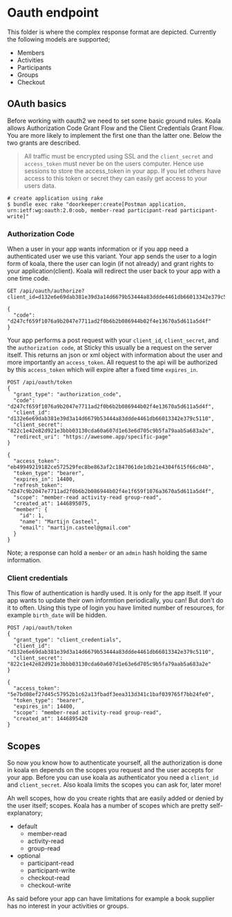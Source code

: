 # Oauth endpoint
This folder is where the complex response format are depicted. Currently the following models are supported;

- Members
- Activities
- Participants
- Groups
- Checkout

## OAuth basics
Before working with oauth2 we need to set some basic ground rules. Koala allows Authorization Code Grant Flow and the Client Credentials Grant Flow. You are more likely to implement the first one than the latter one. Below the two grants are described.

> All traffic must be encrypted using SSL and the `client_secret` and `access_token` must never be on the users computer. Hence use sessions to store the access_token in your app. If you let others have access to this token or secret they can easily get access to your users data.

```shell
# create application using rake
$ bundle exec rake "doorkeeper:create[Postman application, urn:ietf:wg:oauth:2.0:oob, member-read participant-read participant-write]"
```

### Authorization Code
When a user in your app wants information or if you app need a authenticated user we use this variant. Your app sends the user to a login form of koala, there the user can login (if not already) and grant rights to your application(client). Koala will redirect the user back to your app with a one time code.
```
GET /api/oauth/authorize?client_id=d132e6e69dab381e39d3a14d6679b53444a83ddde4461db66013342e379c5110&redirect_uri=https://awesome.app/sign_in&response_type=code
```
```
{
  "code": "d247cf659f1076a9b2047e7711ad2f0b6b2b086944b02f4e13670a5d611a5d4f"
}
```


Your app performs a post request with your `client_id`, `client_secret`, and the `authorization code`, at Sticky this usually be a request on the server itself. This returns an json or xml object with information about the user and more importantly an `access_token`. All request to the api will be authorized by this `access_token` which will expire after a fixed time `expires_in`.
```
POST /api/oauth/token
{
  "grant_type": "authorization_code",
  "code": "d247cf659f1076a9b2047e7711ad2f0b6b2b086944b02f4e13670a5d611a5d4f",
  "client_id": "d132e6e69dab381e39d3a14d6679b53444a83ddde4461db66013342e379c5110",
  "client_secret": "822c1e42e82d921e3bbb03130cda60a607d1e63e6d705c9b5fa79aab5a683a2e",
  "redirect_uri": "https://awesome.app/specific-page"
}
```
```
{
  "access_token": "eb49949219182ce572529fec8be863af2c1847061de1db21e4304f615f66c04b",
  "token_type": "bearer",
  "expires_in": 14400,
  "refresh_token": "d247c9b2047e7711ad2f0b6b2b086944b02f4e1f659f1076a3670a5d611a5d4f",
  "scope": "member-read activity-read group-read",
  "created_at": 1446895075,
  "member": {
    "id": 1,
    "name": "Martijn Casteel",
    "email": "martijn.casteel@gmail.com"
  }
}
```
Note; a response can hold a `member` or an `admin` hash holding the same information.

### Client credentials
This flow of authentication is hardly used. It is only for the app itself. If your app wants to update their own informtion periodically, you can! But don't do it to often. Using this type of login you have limited number of resources, for example `birth_date` will be hidden.
```
POST /api/oauth/token
{
  "grant_type": "client_credentials",
  "client_id": "d132e6e69dab381e39d3a14d6679b53444a83ddde4461db66013342e379c5110",
  "client_secret": "822c1e42e82d921e3bbb03130cda60a607d1e63e6d705c9b5fa79aab5a683a2e"
}
```
```
{
  "access_token": "5e7bd08ef27d45c57952b1c62a13fbadf3eea313d341c1baf039765f7bb24fe0",
  "token_type": "bearer",
  "expires_in": 14400,
  "scope": "member-read activity-read group-read",
  "created_at": 1446895420
}
```

## Scopes
So now you know how to authenticate yourself, all the authorization is done in koala en depends on the scopes you request and the user accepts for your app. Before you can use koala as authenticator you need a `client_id` and `client_secret`. Also koala limits the scopes you can ask for, later more!

Ah well scopes, how do you create rights that are easily added or denied by the user itself; scopes. Koala has a number of scopes which are pretty self-explanatory;
- default  
  - member-read
  - activity-read
  - group-read
- optional
  - participant-read
  - participant-write
  - checkout-read
  - checkout-write

As said before your app can have limitations for example a book supplier has no interest in your activities or groups.
